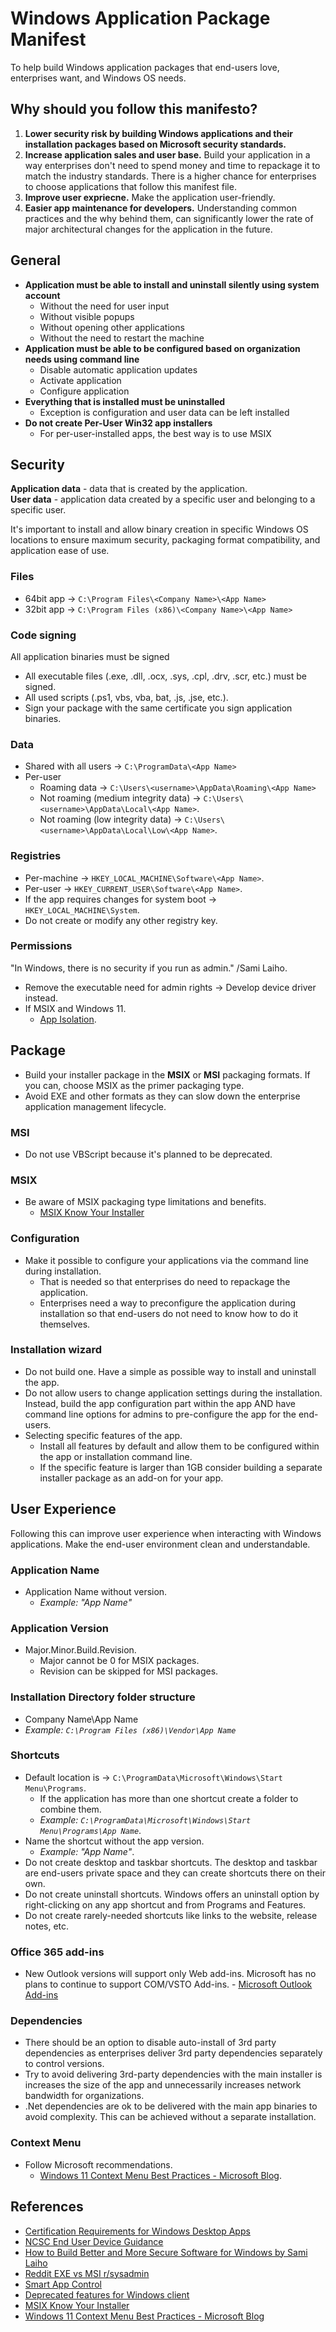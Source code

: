 # Windows Application Package Manifest
To help build Windows application packages that end-users love, enterprises want, and Windows OS needs.

## Why should you follow this manifesto?

1. **Lower security risk by building Windows applications and their installation packages based on Microsoft security standards.**
2. **Increase application sales and user base.** Build your application in a way enterprises don't need to spend money and time to repackage it to match the industry standards. There is a higher chance for enterprises to choose applications that follow this manifest file.
3. **Improve user expriecne.** Make the application user-friendly.
4. **Easier app maintenance for developers.** Understanding common practices and the why behind them, can significantly lower the rate of major architectural changes for the application in the future.


## General
 - **Application must be able to install and uninstall silently using system account**
   	 - Without the need for user input
   	 - Without visible popups
   	 - Without opening other applications
   	 - Without the need to restart the machine
- **Application must be able to be configured based on organization needs using command line**
   	 - Disable automatic application updates
   	 - Activate application
   	 - Configure application
 - **Everything that is installed must be uninstalled**
   	 - Exception is configuration and user data can be left installed
 - **Do not create Per-User Win32 app installers**
     - For per-user-installed apps, the best way is to use MSIX

## Security
**Application data** - data that is created by the application.  
**User data** - application data created by a specific user and belonging to a specific user.  

It's important to install and allow binary creation in specific Windows OS locations to ensure maximum security, packaging format compatibility, and application ease of use.

### Files
  - 64bit app → `C:\Program Files\<Company Name>\<App Name>`
  - 32bit app → `C:\Program Files (x86)\<Company Name>\<App Name>`

### Code signing
All application binaries must be signed
  - All executable files (.exe, .dll, .ocx, .sys, .cpl, .drv, .scr, etc.) must be signed.
  - All used scripts (.ps1, vbs, vba, bat, .js, .jse, etc.).
  - Sign your package with the same certificate you sign application binaries.

### Data
  - Shared with all users → `C:\ProgramData\<App Name>`
  - Per-user
     - Roaming data → `C:\Users\<username>\AppData\Roaming\<App Name>`
     - Not roaming (medium integrity data) → `C:\Users\<username>\AppData\Local\<App Name>`.
     - Not roaming (low integrity data) → `C:\Users\<username>\AppData\Local\Low\<App Name>`.

### Registries
 - Per-machine → `HKEY_LOCAL_MACHINE\Software\<App Name>`.
 - Per-user → `HKEY_CURRENT_USER\Software\<App Name>`.
 - If the app requires changes for system boot → `HKEY_LOCAL_MACHINE\System`.
 - Do not create or modify any other registry key.

### Permissions
"In Windows, there is no security if you run as admin." /Sami Laiho.
  - Remove the executable need for admin rights → Develop device driver instead.
  - If MSIX and Windows 11.
       - [App Isolation](https://github.com/microsoft/win32-app-isolation/tree/main).

## Package
 - Build your installer package in the **MSIX** or **MSI** packaging formats. If you can, choose MSIX as the primer packaging type.
 - Avoid EXE and other formats as they can slow down the enterprise application management lifecycle.

### MSI
 - Do not use VBScript because it's planned to be deprecated.

### MSIX
 - Be aware of MSIX packaging type limitations and benefits.
     - [MSIX Know Your Installer](https://learn.microsoft.com/en-us/windows/msix/packaging-tool/know-your-installer)

### Configuration
 - Make it possible to configure your applications via the command line during installation.
     - That is needed so that enterprises do need to repackage the application.
     - Enterprises need a way to preconfigure the application during installation so that end-users do not need to know how to do it themselves.

### Installation wizard
 - Do not build one. Have a simple as possible way to install and uninstall the app.
 - Do not allow users to change application settings during the installation. Instead, build the app configuration part within the app AND have command line options for admins to pre-configure the app for the end-users.
 - Selecting specific features of the app.
     - Install all features by default and allow them to be configured within the app or installation command line.
     - If the specific feature is larger than 1GB consider building a separate installer package as an add-on for your app.
  
## User Experience
Following this can improve user experience when interacting with Windows applications.
Make the end-user environment clean and understandable.

### Application Name
  - Application Name without version.
     - _Example: "App Name"_

### Application Version
  - Major.Minor.Build.Revision.
     - Major cannot be 0 for MSIX packages.
     - Revision can be skipped for MSI packages.
 
### Installation Directory folder structure
  - Company Name\App Name
  - _Example: `C:\Program Files (x86)\Vendor\App Name`_

### Shortcuts
 - Default location is → `C:\ProgramData\Microsoft\Windows\Start Menu\Programs`.
    - If the application has more than one shortcut create a folder to combine them.
    - _Example: `C:\ProgramData\Microsoft\Windows\Start Menu\Programs\App Name`_.
 - Name the shortcut without the app version.
      - _Example: "App Name"_.
 - Do not create desktop and taskbar shortcuts. The desktop and taskbar are end-users private space and they can create shortcuts there on their own.
 - Do not create uninstall shortcuts. Windows offers an uninstall option by right-clicking on any app shortcut and from Programs and Features.
 - Do not create rarely-needed shortcuts like links to the website, release notes, etc.

### Office 365 add-ins
 - New Outlook versions will support only Web add-ins. Microsoft has no plans to continue to support COM/VSTO Add-ins.
       - [Microsoft Outlook Add-ins](https://techcommunity.microsoft.com/t5/outlook-blog/things-to-know-about-the-new-outlook-for-windows/ba-p/3383964)

### Dependencies
 - There should be an option to disable auto-install of 3rd party dependencies as enterprises deliver 3rd party dependencies separately to control versions.
 - Try to avoid delivering 3rd-party dependencies with the main installer is increases the size of the app and unnecessarily increases network bandwidth for organizations.
 - .Net dependencies are ok to be delivered with the main app binaries to avoid complexity. This can be achieved without a separate installation.

### Context Menu 
 - Follow Microsoft recommendations.
    - [Windows 11 Context Menu Best Practices - Microsoft Blog](https://blogs.windows.com/blog/2021/07/19/extending-the-context-menu-and-share-dialog-in-windows-11/).

## References
- [Certification Requirements for Windows Desktop Apps](https://learn.microsoft.com/en-us/windows/win32/win_cert/certification-requirements-for-windows-desktop-apps)
- [NCSC End User Device Guidance](https://www.ncsc.gov.uk/collection/device-security-guidance/platform-guides/windows)
- [How to Build Better and More Secure Software for Windows by Sami Laiho](https://youtu.be/-xk9lQf27wM)
- [Reddit EXE vs MSI r/sysadmin](https://www.reddit.com/r/sysadmin/comments/1473cq4/exe_vs_msi)
- [Smart App Control](https://learn.microsoft.com/en-us/windows/apps/develop/smart-app-control/overview)
- [Deprecated features for Windows client](https://learn.microsoft.com/en-us/windows/whats-new/deprecated-features)
- [MSIX Know Your Installer](https://learn.microsoft.com/en-us/windows/msix/packaging-tool/know-your-installer)
- [Windows 11 Context Menu Best Practices - Microsoft Blog](https://blogs.windows.com/blog/2021/07/19/extending-the-context-menu-and-share-dialog-in-windows-11/)

